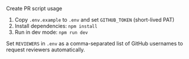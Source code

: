 Create PR script usage

1. Copy `.env.example` to `.env` and set `GITHUB_TOKEN` (short-lived PAT)
2. Install dependencies: `npm install`
3. Run in dev mode: `npm run dev`

Set `REVIEWERS` in `.env` as a comma-separated list of GitHub usernames to request reviewers automatically.
